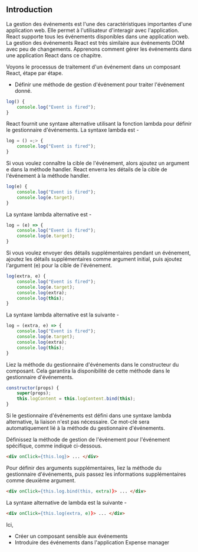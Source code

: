 ## Introduction

La gestion des événements est l'une des caractéristiques importantes d'une application web. Elle permet à l'utilisateur d'interagir avec l'application. React supporte tous les événements disponibles dans une application web. La gestion des événements React est très similaire aux événements DOM avec peu de changements. Apprenons comment gérer les événements dans une application React dans ce chapitre.

Voyons le processus de traitement d'un événement dans un composant React, étape par étape.

- Définir une méthode de gestion d'événement pour traiter l'événement donné.

```js
log() { 
    console.log("Event is fired"); 
}
```

React fournit une syntaxe alternative utilisant la fonction lambda pour définir le gestionnaire d'événements. La syntaxe lambda est -

```js
log = () =;> { 
    console.log("Event is fired"); 
}
```

Si vous voulez connaître la cible de l'événement, alors ajoutez un argument e dans la méthode handler. React enverra les détails de la cible de l'événement à la méthode handler.

```js
log(e) { 
    console.log("Event is fired"); 
    console.log(e.target); 
}
```

La syntaxe lambda alternative est -

```js
log = (e) => { 
    console.log("Event is fired"); 
    console.log(e.target); 
}
```

Si vous voulez envoyer des détails supplémentaires pendant un événement, ajoutez les détails supplémentaires comme argument initial, puis ajoutez l'argument (e) pour la cible de l'événement.

```js
log(extra, e) { 
    console.log("Event is fired"); 
    console.log(e.target); 
    console.log(extra); 
    console.log(this); 
}
```

La syntaxe lambda alternative est la suivante -

```js
log = (extra, e) => { 
    console.log("Event is fired"); 
    console.log(e.target); 
    console.log(extra); 
    console.log(this); 
}
```

Liez la méthode du gestionnaire d'événements dans le constructeur du composant. Cela garantira la disponibilité de cette méthode dans le gestionnaire d'événements.

```js
constructor(props) { 
    super(props); 
    this.logContent = this.logContent.bind(this); 
}
```

Si le gestionnaire d'événements est défini dans une syntaxe lambda alternative, la liaison n'est pas nécessaire. Ce mot-clé sera automatiquement lié à la méthode du gestionnaire d'événements.

Définissez la méthode de gestion de l'événement pour l'événement spécifique, comme indiqué ci-dessous.

```html
<div onClick={this.log}> ... </div>
```

Pour définir des arguments supplémentaires, liez la méthode du gestionnaire d'événements, puis passez les informations supplémentaires comme deuxième argument.

```html
<div onClick={this.log.bind(this, extra)}> ... </div>
```

La syntaxe alternative de lambda est la suivante -

```html
<div onClick={this.log(extra, e)}> ... </div>
```

Ici,

- Créer un composant sensible aux événements
- Introduire des événements dans l'application Expense manager